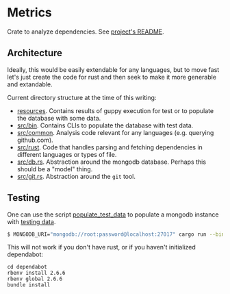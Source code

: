 # Metrics

Crate to analyze dependencies.
See [project's README](../README.md).
## Architecture

Ideally, this would be easily extendable for any languages, but to move fast let's just create the code for rust and then seek to make it more generable and extandable.

Current directory structure at the time of this writing:

* [resources](resources). Contains results of guppy execution for test or to populate the database with some data.
* [src/bin](src/bin). Contains CLIs to populate the database with test data.
* [src/common](src/common). Analysis code relevant for any languages (e.g. querying github.com).
* [src/rust](src/rust). Code that handles parsing and fetching dependencies in different languages or types of file.
* [src/db.rs](src/db.rs). Abstraction around the mongodb database. Perhaps this should be a "model" thing.
* [src/git.rs](src/git.rs). Abstraction around the `git` tool.

## Testing

One can use the script [populate_test_data](bin/populate_test_data) to populate a mongodb instance with [testing data](resources/test).

```sh
$ MONGODB_URI="mongodb://root:password@localhost:27017" cargo run --bin populate_test_data
```

This will not work if you don't have rust, or if you haven't initialized dependabot:

```
cd dependabot
rbenv install 2.6.6
rbenv global 2.6.6
bundle install
```
